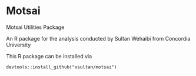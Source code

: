 # Motsai
Motsai Utilities Package

An R package for the analysis conducted by Sultan Wehaibi from Concordia University

This R package can be installed via

```{r}
devtools::install_github("xsultan/motsai")
```
